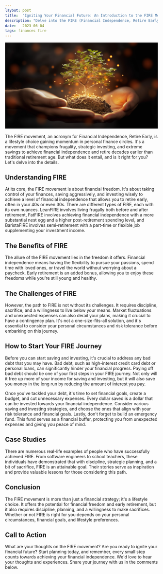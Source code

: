 ```yaml
---
layout: post
title:  "Igniting Your Financial Future: An Introduction to the FIRE Movement"
description: "Delve into the FIRE (Financial Independence, Retire Early) movement. Learn how it's changing perspectives on saving, investing, and the concept of retirement."
date:   2023-06-04
tags: finances fire
---
```


![Hands holding a growing sapling](/assets/fire-movement.png)

The FIRE movement, an acronym for Financial Independence, Retire Early, is a lifestyle choice gaining momentum in personal finance circles. It's a movement that champions frugality, strategic investing, and extreme savings to achieve financial independence and retire decades earlier than traditional retirement age. But what does it entail, and is it right for you? Let's delve into the details.

## Understanding FIRE

At its core, the FIRE movement is about financial freedom. It's about taking control of your finances, saving aggressively, and investing wisely to achieve a level of financial independence that allows you to retire early, often in your 40s or even 30s. There are different types of FIRE, each with its own nuances. LeanFIRE involves living frugally both before and after retirement, FatFIRE involves achieving financial independence with a more substantial nest egg and a higher post-retirement spending level, and BaristaFIRE involves semi-retirement with a part-time or flexible job supplementing your investment income.

## The Benefits of FIRE

The allure of the FIRE movement lies in the freedom it offers. Financial independence means having the flexibility to pursue your passions, spend time with loved ones, or travel the world without worrying about a paycheck. Early retirement is an added bonus, allowing you to enjoy these freedoms while you're still young and healthy.

## The Challenges of FIRE

However, the path to FIRE is not without its challenges. It requires discipline, sacrifice, and a willingness to live below your means. Market fluctuations and unexpected expenses can also derail your plans, making it crucial to have a contingency plan. It's not a one-size-fits-all solution, and it's essential to consider your personal circumstances and risk tolerance before embarking on this journey.

## How to Start Your FIRE Journey

Before you can start saving and investing, it's crucial to address any bad debt that you may have. Bad debt, such as high-interest credit card debt or personal loans, can significantly hinder your financial progress. Paying off bad debt should be one of your first steps in your FIRE journey. Not only will it free up more of your income for saving and investing, but it will also save you money in the long run by reducing the amount of interest you pay.

Once you've tackled your debt, it's time to set financial goals, create a budget, and cut unnecessary expenses. Every dollar saved is a dollar that can be invested towards your financial independence. Consider various saving and investing strategies, and choose the ones that align with your risk tolerance and financial goals. Lastly, don't forget to build an emergency fund. This fund serves as a financial buffer, protecting you from unexpected expenses and giving you peace of mind.

## Case Studies

There are numerous real-life examples of people who have successfully achieved FIRE. From software engineers to school teachers, these individuals have demonstrated that with discipline, strategic planning, and a bit of sacrifice, FIRE is an attainable goal. Their stories serve as inspiration and provide valuable lessons for those considering this path.

## Conclusion

The FIRE movement is more than just a financial strategy; it's a lifestyle choice. It offers the potential for financial freedom and early retirement, but it also requires discipline, planning, and a willingness to make sacrifices. Whether or not FIRE is right for you depends on your personal circumstances, financial goals, and lifestyle preferences.

## Call to Action

What are your thoughts on the FIRE movement? Are you ready to ignite your financial future? Start planning today, and remember, every small step counts towards achieving your financial independence. We'd love to hear your thoughts and experiences. Share your journey with us in the comments below.
